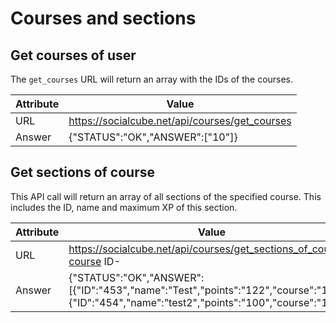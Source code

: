 # Courses and sections

## Get courses of user

The ```get_courses``` URL will return an array with the IDs of the courses.

| Attribute | Value |
| -- | -- |
| URL | https://socialcube.net/api/courses/get_courses |
| Answer | {"STATUS":"OK","ANSWER":["10"]} |

## Get sections of course

This API call will return an array of all sections of the specified course. This includes the ID, name and maximum XP of this section.

| Attribute | Value |
| -- | -- |
| URL | https://socialcube.net/api/courses/get_sections_of_course/-course ID- |
| Answer | {"STATUS":"OK","ANSWER":[{"ID":"453","name":"Test","points":"122","course":"10"},{"ID":"454","name":"test2","points":"100","course":"10"}]} |
